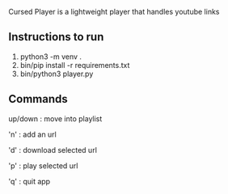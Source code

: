 Cursed Player is a lightweight player that handles youtube links

Instructions to run
--------------------------
1) python3 -m venv .
2) bin/pip install -r requirements.txt
3) bin/python3 player.py

Commands
--------------------------
up/down : move into playlist

'n' : add an url

'd' : download selected url

'p' : play selected url

'q' : quit app
